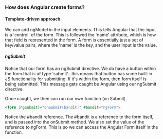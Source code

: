 ### How does Angular create forms?

#### Template-driven approach
We can add ngModel in the input elements. This tells Angular that the input is a 'control' of the form. This is followed the 'name' attribute, which is how that field is represented in the form. A form is essentially just a set of key/value pairs, where the 'name' is the key, and the user input is the value. 

##### ngSubmit
Notice that our form has an ngSubmit directive. We do have a button within the form that is of type 'submit'...this means that button has some built-in JS functionality for submitting. If it's within the form, then form itself is being submitted. This message gets caught be Angular using our ngSubmit directive.

Once caught, we then can run our own function (on Submit). 

```HTML
<form (ngSubmit)="onSubmit(bandit)" #bandit="ngForm">
```

Notice the #bandit reference. The #bandit is a reference to the form itself, and is passed into the onSubmit method. We also set the value of the reference to ngForm. This is so we can access the Angular Form itself in the function.